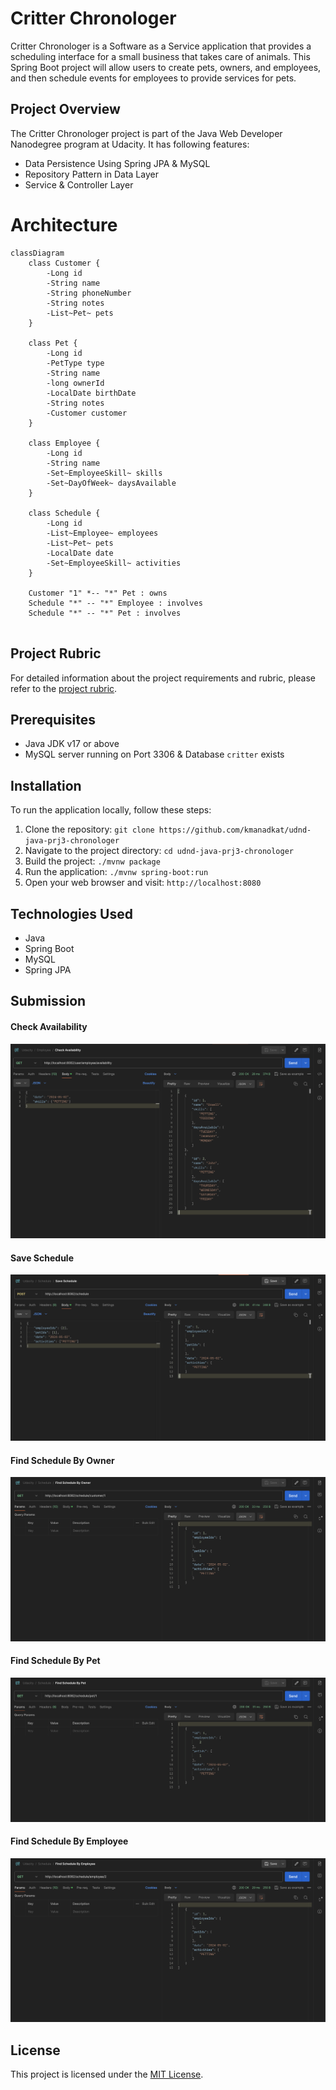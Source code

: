 # Critter Chronologer

Critter Chronologer is a Software as a Service application that provides a scheduling interface for a small business that takes care of animals. This Spring Boot project will allow users to create pets, owners, and employees, and then schedule events for employees to provide services for pets.

## Project Overview

The Critter Chronologer project is part of the Java Web Developer Nanodegree program at Udacity. It has following features:

- Data Persistence Using Spring JPA & MySQL
- Repository Pattern in Data Layer
- Service & Controller Layer

# Architecture

```mermaid
classDiagram
    class Customer {
        -Long id
        -String name
        -String phoneNumber
        -String notes
        -List~Pet~ pets
    }

    class Pet {
        -Long id
        -PetType type
        -String name
        -long ownerId
        -LocalDate birthDate
        -String notes
        -Customer customer
    }

    class Employee {
        -Long id
        -String name
        -Set~EmployeeSkill~ skills
        -Set~DayOfWeek~ daysAvailable
    }

    class Schedule {
        -Long id
        -List~Employee~ employees
        -List~Pet~ pets
        -LocalDate date
        -Set~EmployeeSkill~ activities
    }

    Customer "1" *-- "*" Pet : owns
    Schedule "*" -- "*" Employee : involves
    Schedule "*" -- "*" Pet : involves


```

## Project Rubric

For detailed information about the project requirements and rubric, please refer to the [project rubric](https://learn.udacity.com/rubric/2787).

## Prerequisites

- Java JDK v17 or above
- MySQL server running on Port 3306 & Database `critter` exists

## Installation

To run the application locally, follow these steps:

1. Clone the repository: `git clone https://github.com/kmanadkat/udnd-java-prj3-chronologer`
2. Navigate to the project directory: `cd udnd-java-prj3-chronologer`
3. Build the project: `./mvnw package`
4. Run the application: `./mvnw spring-boot:run`
5. Open your web browser and visit: `http://localhost:8080`

## Technologies Used

- Java
- Spring Boot
- MySQL
- Spring JPA

## Submission

#### Check Availability

![](./submission/01.png)

#### Save Schedule

![](./submission/02.png)

#### Find Schedule By Owner

![](./submission/03.png)

#### Find Schedule By Pet

![](./submission/04.png)

#### Find Schedule By Employee

![](./submission/05.png)

## License

This project is licensed under the [MIT License](https://opensource.org/licenses/MIT).
